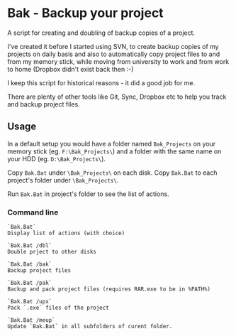 Bak - Backup your project
=====================

A script for creating and doubling of backup copies of a project.

I've created it before I started using SVN, to create backup copies
of my projects on daily basis and also to automatically copy project
files to and from my memory stick, while moving from university
to work and from work to home (Dropbox didn't exist back then :-)

I keep this script for historical reasons - it did a good job for me.

There are plenty of other tools like Git, Sync, Dropbox etc 
to help you track and backup project files.


## Usage

In a default setup you would have a folder named `Bak_Projects` on
your memory stick (eg. `F:\Bak_Projects\`) and a folder with the same
name on your HDD (eg. `D:\Bak_Projects\`).

Copy `Bak.Bat` under `\Bak_Projects\` on each disk.
Copy `Bak.Bat` to each project's folder under `\Bak_Projects\`.

Run `Bak.Bat` in project's folder to see the list of actions.


### Command line

    `Bak.Bat`
    Display list of actions (with choice)

    `Bak.Bat /dbl`
    Double prject to other disks

    `Bak.Bat /bak`
    Backup project files

    `Bak.Bat /pak`
    Backup and pack project files (requires RAR.exe to be in %PATH%)

    `Bak.Bat /upx`
    Pack `.exe` files of the project

    `Bak.Bat /meup`
    Update `Bak.Bat` in all subfolders of curent folder.




